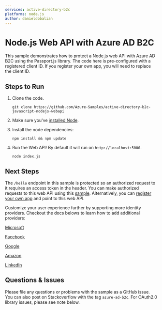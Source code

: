 ```yaml
---
services: active-directory-b2c
platforms: node.js
author: danieldobalian
---
```


# Node.js Web API with Azure AD B2C
This sample demonstrates how to protect a Node.js web API with Azure AD B2C using the Passport.js library. The code here is pre-configured with a registered client ID. If you register your own app, you will need to replace the client ID.

## Steps to Run

1. Clone the code.

	```git clone https://github.com/Azure-Samples/active-directory-b2c-javascript-nodejs-webapi```

2. Make sure you've [installed Node](https://nodejs.org/en/download/).

4. Install the node dependencies: 

	```
	npm install && npm update
	```
5. Run the Web API! By default it will run on `http://localhost:5000`.
	```
	node index.js
	```

## Next Steps
The `/hello` endpoint in this sample is protected so an authorized request to it requires an access token in the header. 
You can make authorized requests to this web API using this [sample](https://github.com/Azure-Samples/active-directory-b2c-ios-swift-native-msal). Alternatively, you can [register your own app](https://apps.dev.microsoft.com) and point to this web API.

Customize your user experience further by supporting more identity providers.  Checkout the docs belows to learn how to add additional providers: 

[Microsoft](https://docs.microsoft.com/en-us/azure/active-directory-b2c/active-directory-b2c-setup-msa-app)

[Facebook](https://docs.microsoft.com/en-us/azure/active-directory-b2c/active-directory-b2c-setup-fb-app)

[Google](https://docs.microsoft.com/en-us/azure/active-directory-b2c/active-directory-b2c-setup-goog-app)

[Amazon](https://docs.microsoft.com/en-us/azure/active-directory-b2c/active-directory-b2c-setup-amzn-app)

[LinkedIn](https://docs.microsoft.com/en-us/azure/active-directory-b2c/active-directory-b2c-setup-li-app)


## Questions & Issues

Please file any questions or problems with the sample as a GitHub issue.  You can also post on Stackoverflow with the tag `azure-ad-b2c`. For OAuth2.0 library issues, please see note below. 
